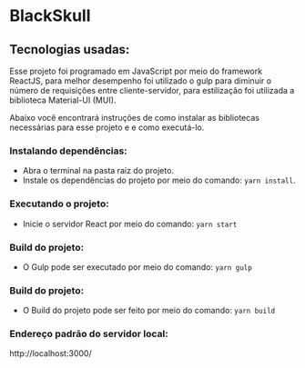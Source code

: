 # BlackSkull

## Tecnologias usadas:
Esse projeto foi programado em JavaScript por meio do framework ReactJS, para melhor desempenho foi utilizado o gulp para diminuir o número de requisições entre cliente-servidor, para estilização foi utilizada a biblioteca Material-UI (MUI).

Abaixo você encontrará instruções de como instalar as bibliotecas necessárias para esse projeto e e como executá-lo.

### Instalando dependências:
- Abra o terminal na pasta raiz do projeto.
- Instale os dependências do projeto por meio do comando: ```yarn install```.

### Executando o projeto:
- Inicie o servidor React por meio do comando: ```yarn start``` 

### Build do projeto:
- O Gulp pode ser executado por meio do comando: ```yarn gulp``` 

### Build do projeto:
- O Build do projeto pode ser feito por meio do comando: ```yarn build``` 

### Endereço padrão do servidor local:
http://localhost:3000/

